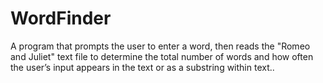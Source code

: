 # WordFinder
 A program that prompts the user to enter a word, then reads the "Romeo and Juliet" text file to determine the total number of words and how often the user’s input appears in the text or as a substring within text..
